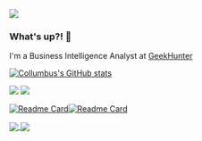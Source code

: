 <img src="https://i.imgur.com/obRhRKf.gif">

### What's up?! 👋


I'm a Business Intelligence Analyst at [GeekHunter](http://github.com)

[![Collumbus's GitHub stats](https://github-readme-stats.vercel.app/api?username=Collumbus&count_private=true&show_icons=true&theme=tokyonight)](https://github.com/Collumbus/github-readme-stats)

[<img src="https://img.shields.io/badge/linkedin-%230077B5.svg?&style=for-the-badge&logo=linkedin&logoColor=white" />](https://www.linkedin.com/in/jorgeluizjk/) [<img src = "https://img.shields.io/badge/instagram-%23E4405F.svg?&style=for-the-badge&logo=instagram&logoColor=white">](https://www.instagram.com/jorgeluizjk/)

[![Readme Card](https://github-readme-stats.vercel.app/api/pin/?username=Collumbus&repo=ann_xor&theme=tokyonight)](https://github.com/Collumbus/ann_xor)[![Readme Card](https://github-readme-stats.vercel.app/api/pin/?username=Collumbus&repo=ann_xor&theme=tokyonight)](https://github.com/Collumbus/ann_xor)

<a href="https://github.com/Collumbus/Bootcamp-Analista-de-Dados-IGTI
">
  <img align="center" src="https://github-readme-stats.vercel.app/api/pin/?username=Collumbus&repo=Bootcamp-Analista-de-Dados-IGTI
" />
</a>
<a href="https://github.com/lab-info-saude/ohpera
">
  <img align="center" src="https://github-readme-stats.vercel.app/api/pin/?username=Collumbus&repo=ohpera
" />
</a>


<!--

[![Top Langs](https://github-readme-stats.vercel.app/api/top-langs/?username=Collumbus&theme=tokyonight)](https://github.com/Collumbus/github-readme-stats)


**Collumbus/Collumbus** is a ✨ _special_ ✨ repository because its `README.md` (this file) appears on your GitHub profile.

Here are some ideas to get you started:

- 🔭 I’m currently working on ...
- 🌱 I’m currently learning ...
- 👯 I’m looking to collaborate on ...
- 🤔 I’m looking for help with ...
- 💬 Ask me about ...
- 📫 How to reach me: ...
- 😄 Pronouns: ...
- ⚡ Fun fact: ...
-->
